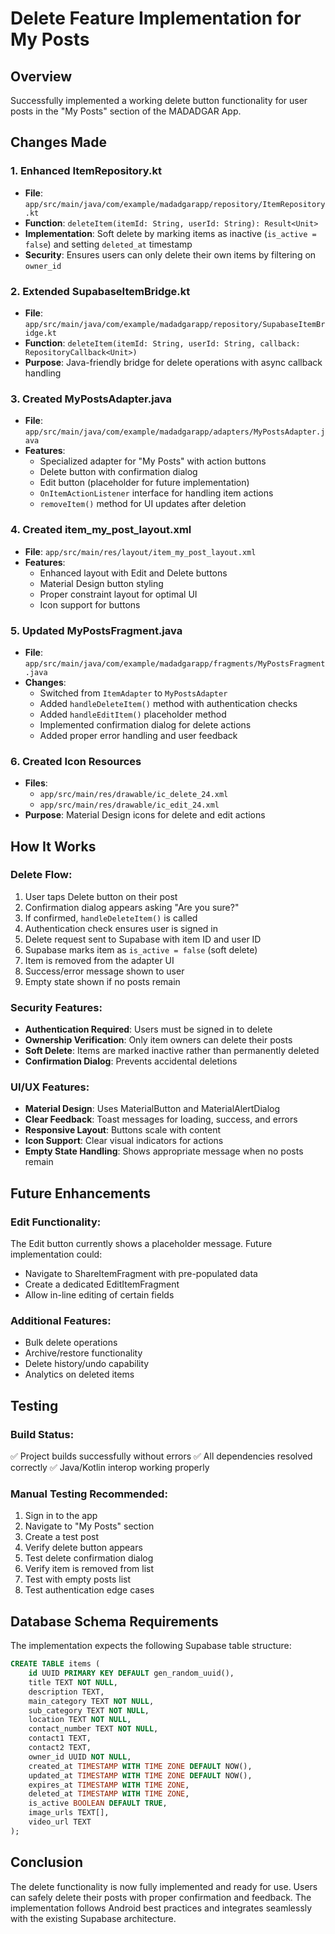 # Delete Feature Implementation for My Posts

## Overview
Successfully implemented a working delete button functionality for user posts in the "My Posts" section of the MADADGAR App.

## Changes Made

### 1. Enhanced ItemRepository.kt
- **File**: `app/src/main/java/com/example/madadgarapp/repository/ItemRepository.kt`
- **Function**: `deleteItem(itemId: String, userId: String): Result<Unit>`
- **Implementation**: Soft delete by marking items as inactive (`is_active = false`) and setting `deleted_at` timestamp
- **Security**: Ensures users can only delete their own items by filtering on `owner_id`

### 2. Extended SupabaseItemBridge.kt
- **File**: `app/src/main/java/com/example/madadgarapp/repository/SupabaseItemBridge.kt`
- **Function**: `deleteItem(itemId: String, userId: String, callback: RepositoryCallback<Unit>)`
- **Purpose**: Java-friendly bridge for delete operations with async callback handling

### 3. Created MyPostsAdapter.java
- **File**: `app/src/main/java/com/example/madadgarapp/adapters/MyPostsAdapter.java`
- **Features**:
  - Specialized adapter for "My Posts" with action buttons
  - Delete button with confirmation dialog
  - Edit button (placeholder for future implementation)
  - `OnItemActionListener` interface for handling item actions
  - `removeItem()` method for UI updates after deletion

### 4. Created item_my_post_layout.xml
- **File**: `app/src/main/res/layout/item_my_post_layout.xml`
- **Features**:
  - Enhanced layout with Edit and Delete buttons
  - Material Design button styling
  - Proper constraint layout for optimal UI
  - Icon support for buttons

### 5. Updated MyPostsFragment.java
- **File**: `app/src/main/java/com/example/madadgarapp/fragments/MyPostsFragment.java`
- **Changes**:
  - Switched from `ItemAdapter` to `MyPostsAdapter`
  - Added `handleDeleteItem()` method with authentication checks
  - Added `handleEditItem()` placeholder method
  - Implemented confirmation dialog for delete actions
  - Added proper error handling and user feedback

### 6. Created Icon Resources
- **Files**: 
  - `app/src/main/res/drawable/ic_delete_24.xml`
  - `app/src/main/res/drawable/ic_edit_24.xml`
- **Purpose**: Material Design icons for delete and edit actions

## How It Works

### Delete Flow:
1. User taps Delete button on their post
2. Confirmation dialog appears asking "Are you sure?"
3. If confirmed, `handleDeleteItem()` is called
4. Authentication check ensures user is signed in
5. Delete request sent to Supabase with item ID and user ID
6. Supabase marks item as `is_active = false` (soft delete)
7. Item is removed from the adapter UI
8. Success/error message shown to user
9. Empty state shown if no posts remain

### Security Features:
- **Authentication Required**: Users must be signed in to delete
- **Ownership Verification**: Only item owners can delete their posts
- **Soft Delete**: Items are marked inactive rather than permanently deleted
- **Confirmation Dialog**: Prevents accidental deletions

### UI/UX Features:
- **Material Design**: Uses MaterialButton and MaterialAlertDialog
- **Clear Feedback**: Toast messages for loading, success, and errors
- **Responsive Layout**: Buttons scale with content
- **Icon Support**: Clear visual indicators for actions
- **Empty State Handling**: Shows appropriate message when no posts remain

## Future Enhancements

### Edit Functionality:
The Edit button currently shows a placeholder message. Future implementation could:
- Navigate to ShareItemFragment with pre-populated data
- Create a dedicated EditItemFragment
- Allow in-line editing of certain fields

### Additional Features:
- Bulk delete operations
- Archive/restore functionality
- Delete history/undo capability
- Analytics on deleted items

## Testing

### Build Status:
✅ Project builds successfully without errors
✅ All dependencies resolved correctly
✅ Java/Kotlin interop working properly

### Manual Testing Recommended:
1. Sign in to the app
2. Navigate to "My Posts" section
3. Create a test post
4. Verify delete button appears
5. Test delete confirmation dialog
6. Verify item is removed from list
7. Test with empty posts list
8. Test authentication edge cases

## Database Schema Requirements

The implementation expects the following Supabase table structure:

```sql
CREATE TABLE items (
    id UUID PRIMARY KEY DEFAULT gen_random_uuid(),
    title TEXT NOT NULL,
    description TEXT,
    main_category TEXT NOT NULL,
    sub_category TEXT NOT NULL,
    location TEXT NOT NULL,
    contact_number TEXT NOT NULL,
    contact1 TEXT,
    contact2 TEXT,
    owner_id UUID NOT NULL,
    created_at TIMESTAMP WITH TIME ZONE DEFAULT NOW(),
    updated_at TIMESTAMP WITH TIME ZONE DEFAULT NOW(),
    expires_at TIMESTAMP WITH TIME ZONE,
    deleted_at TIMESTAMP WITH TIME ZONE,
    is_active BOOLEAN DEFAULT TRUE,
    image_urls TEXT[],
    video_url TEXT
);
```

## Conclusion

The delete functionality is now fully implemented and ready for use. Users can safely delete their posts with proper confirmation and feedback. The implementation follows Android best practices and integrates seamlessly with the existing Supabase architecture.
